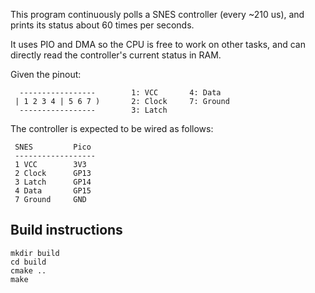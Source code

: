 This program continuously polls a SNES controller (every ~210 us), and prints its status about 60 times per seconds.

It uses PIO and DMA so the CPU is free to work on other tasks, and can directly read the controller's current status in RAM.

Given the pinout:
```
  -----------------        1: VCC       4: Data
 | 1 2 3 4 | 5 6 7 )       2: Clock     7: Ground
  -----------------        3: Latch
```

The controller is expected to be wired as follows:

```
 SNES         Pico
 ------------------
 1 VCC        3V3
 2 Clock      GP13
 3 Latch      GP14
 4 Data       GP15
 7 Ground     GND
```


## Build instructions

```
mkdir build
cd build
cmake ..
make
```
